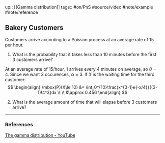 up:: [[Gamma distribution]]
tags:: #on/PnS #source/video #note/example #note/reference  

## Bakery Customers

Customers arrive according to a Poisson process at an average rate of 15 per hour.

1. What is the probability that it takes less than 10 minutes before the first 3 customers arrive?

At an average rate of 15/hour, 1 arrives every 4 minutes on average, so $\theta=4$. Since we want 3 occurences, $\alpha=3$. If $X$ is the waiting time for the third customer:
$$
\begin{align}
\mbox{P}(X\le 10) &= \int_0^{10}\frac{x^{3-1}e{-x/4}}{(3-1)!4^3}dx \\ \\
&\approx 0.456
\end{align}
$$

2. What is the average amount of time that will elapse before 3 customers arrive?



---

### References

[The gamma distribution - YouTube](https://www.youtube.com/watch?v=cpW40zPdAQ8)